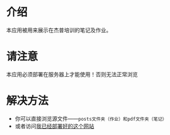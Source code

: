# 介绍

本应用被用来展示在杰普培训的笔记及作业。

# 请注意

本应用必须部署在服务器上才能使用！否则无法正常浏览

# 解决方法

- 你可以直接浏览源文件——`posts文件夹（作业）和pdf文件夹（笔记）`
- 或者访问[我已经部署好的这个网站](http://www.vidorra.cn/)